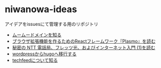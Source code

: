 # niwanowa-ideas

アイデアをissuesにて管理する用のリポジトリ

<!-- ISSUE_LIST_START -->
- [ムームードメインを知る](https://github.com/niwanowa/niwanowa-ideas/issues/7)
- [ブラウザ拡張機能を作るためのReactフレームワーク『Plasmo』を読む](https://github.com/niwanowa/niwanowa-ideas/issues/6)
- [秘密の NTT 電話局、フレッツ光、およびインターネット入門 (1)を読む](https://github.com/niwanowa/niwanowa-ideas/issues/5)
- [wordpressからhugoへ移行する](https://github.com/niwanowa/niwanowa-ideas/issues/4)
- [techfeedについて知る](https://github.com/niwanowa/niwanowa-ideas/issues/2)
<!-- github actions: Updated on 2023-10-07 14:17:36 UTC-->
<!-- ISSUE_LIST_END -->
